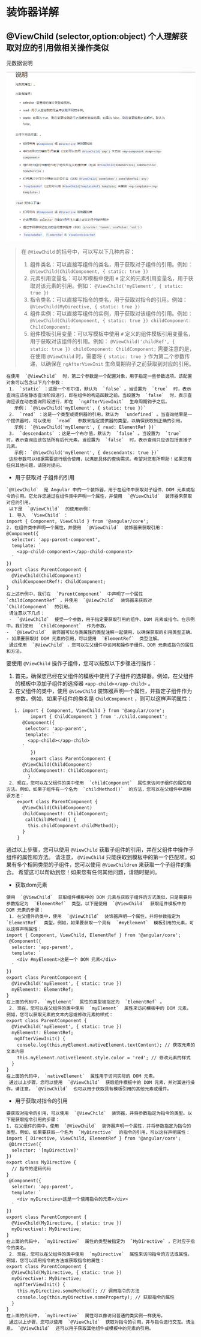 # 装饰器详解

## @ViewChild (selector,option:object)   个人理解获取对应的引用做相关操作类似

元数据说明

![image-20230705103457263](https://raw.githubusercontent.com/tydumplings/imgbed/main/image-20230705103457263.png)

> 在  `@ViewChild`  的括号中，可以写以下几种内容：
> 1. 组件类名：可以直接写组件的类名，用于获取对子组件的引用。例如： `@ViewChild(ChildComponent, { static: true })` 
> 2. 元素引用变量名：可以写模板中使用  `#`  定义的元素引用变量名，用于获取对该元素的引用。例如： `@ViewChild('myElement', { static: true })` 
> 3. 指令类名：可以直接写指令的类名，用于获取对指令的引用。例如： `@ViewChild(MyDirective, { static: true })` 
> 4. 组件实例：可以直接写组件的实例，用于获取对该组件的引用。例如： `@ViewChild(ChildComponent, { static: true }) childComponent: ChildComponent;` 
> 5. 组件模板引用变量：可以写模板中使用  `#`  定义的组件模板引用变量名，用于获取对该组件的引用。例如： `@ViewChild('childRef', { static: true }) childComponent: ChildComponent;` 
>     需要注意的是，在使用  `@ViewChild`  时，需要将  `{ static: true }`  作为第二个参数传递，以确保在  `ngAfterViewInit`  生命周期钩子之前获取到对应的引用。

```
在使用  `@ViewChild`  时，第二个参数是一个配置对象，用于指定一些参数选项。该配置对象可以包含以下几个参数：
 1.  `static` ：这是一个布尔值，默认为  `false` 。当设置为  `true`  时，表示查询应该在静态查询阶段进行，即在组件的构造函数之前。当设置为  `false`  时，表示查询应该在动态查询阶段进行，即在  `ngAfterViewInit`  生命周期钩子之后。
   示例： `@ViewChild('myElement', { static: true })` 
 2.  `read` ：这是一个类型或提供器的引用，默认为  `undefined` 。当查询结果是一个提供器时，可以使用  `read`  参数来指定提供器的类型，以确保获取到正确的引用。
   示例： `@ViewChild('myElement', { read: ElementRef })` 
 3.  `descendants` ：这是一个布尔值，默认为  `false` 。当设置为  `true`  时，表示查询应该包括所有后代元素。当设置为  `false`  时，表示查询只应该包括直接子元素。
   示例： `@ViewChild('myElement', { descendants: true })` 
 这些参数可以根据需要进行组合使用，以满足具体的查询需求。希望对您有所帮助！如果您有任何其他问题，请随时提问。
```



- 用于获取对 子组件的引用

```
`@ViewChild`  是 Angular 中的一个装饰器，用于在组件中获取对子组件、DOM 元素或指令的引用。它允许您通过在组件类中声明一个属性，并使用  `@ViewChild`  装饰器来获取对应的引用。
 以下是  `@ViewChild`  的使用示例：
 1. 导入  `ViewChild` ：
import { Component, ViewChild } from '@angular/core';
2. 在组件类中声明一个属性，并使用  `@ViewChild`  装饰器来获取引用：
@Component({
  selector: 'app-parent-component',
  template: `
    <app-child-component></app-child-component>
  `
})
export class ParentComponent {
  @ViewChild(ChildComponent)
  childComponentRef!: ChildComponent;
}
在上述示例中，我们在  `ParentComponent`  中声明了一个属性  `childComponentRef` ，并使用  `@ViewChild`  装饰器来获取对  `ChildComponent`  的引用。
 请注意以下几点：
 -  `@ViewChild`  接受一个参数，用于指定要获取引用的组件、DOM 元素或指令。在示例中，我们使用  `ChildComponent`  作为参数。
-  `@ViewChild`  装饰器可以与类属性的类型注解一起使用，以确保获取的引用类型正确。
- 如果要获取对 DOM 元素的引用，可以使用  `ElementRef`  类型注解。
 通过使用  `@ViewChild` ，您可以在父组件中访问和操作子组件、DOM 元素或指令的属性和方法。
```

要使用  `@ViewChild`  操作子组件，您可以按照以下步骤进行操作：

 1. 首先，确保您已经在父组件的模板中使用了子组件的选择器。例如，在父组件的模板中添加子组件的选择器  `<app-child></app-child>` 。
 2. 在父组件的类中，使用  `@ViewChild`  装饰器声明一个属性，并指定子组件作为参数。例如，如果子组件的类名是  `ChildComponent` ，则可以这样声明属性：

   ```
      1. import { Component, ViewChild } from '@angular/core';
            import { ChildComponent } from './child.component';
         @Component({
          selector: 'app-parent',
          template: `
           <app-child></app-child>
         `
            })
            export class ParentComponent {
         @ViewChild(ChildComponent)
         childComponent!: ChildComponent;
           }
    2. 现在，您可以在父组件的类中使用  `childComponent`  属性来访问子组件的属性和方法。例如，如果子组件有一个名为  `childMethod()`  的方法，您可以在父组件中调用该方法：
       export class ParentComponent {
         @ViewChild(ChildComponent)
         childComponent!: ChildComponent;
          callChildMethod() {
           this.childComponent.childMethod();
         }
       }
   ```

   通过以上步骤，您可以使用  `@ViewChild`  获取子组件的引用，并在父组件中操作子组件的属性和方法。
    请注意， `@ViewChild`  只能获取到模板中的第一个匹配项。如果有多个相同类型的子组件，您可以使用  `@ViewChildren`  来获取一个子组件的集合。
    希望这可以帮助到您！如果您有任何其他问题，请随时提问。

- 获取dom元素

```
使用  `@ViewChild`  获取组件模板中的 DOM 元素与获取子组件的方式类似，只是需要将参数指定为  `ElementRef`  类型。以下是使用  `@ViewChild`  获取组件模板中的 DOM 元素的步骤：
 1. 在父组件的类中，使用  `@ViewChild`  装饰器声明一个属性，并将参数指定为  `ElementRef`  类型。例如，如果要获取一个具有  `#myElement`  模板引用的元素，可以这样声明属性：
import { Component, ViewChild, ElementRef } from '@angular/core';
 @Component({
  selector: 'app-parent',
  template: `
    <div #myElement>这是一个 DOM 元素</div>
  `
})
export class ParentComponent {
  @ViewChild('myElement', { static: true })
  myElement!: ElementRef;
}
在上面的代码中， `myElement`  属性的类型被指定为  `ElementRef` 。
 2. 现在，您可以在父组件的类中使用  `myElement`  属性来访问模板中的 DOM 元素。例如，您可以获取元素的文本内容或修改元素的样式：
export class ParentComponent {
  @ViewChild('myElement', { static: true })
  myElement!: ElementRef;
   ngAfterViewInit() {
    console.log(this.myElement.nativeElement.textContent); // 获取元素的文本内容
    this.myElement.nativeElement.style.color = 'red'; // 修改元素的样式
  }
}
在上面的代码中， `nativeElement`  属性用于访问实际的 DOM 元素。
 通过以上步骤，您可以使用  `@ViewChild`  获取组件模板中的 DOM 元素，并对其进行操作。请注意， `@ViewChild`  也可以用于获取具有模板引用的其他元素或组件。
```

- 用于获取对指令的引用

```
要获取对指令的引用，可以使用  `@ViewChild`  装饰器，并将参数指定为指令的类型。以下是获取指令引用的步骤：
1. 在父组件的类中，使用  `@ViewChild`  装饰器声明一个属性，并将参数指定为指令的类型。例如，如果要获取一个名为  `MyDirective`  的指令的引用，可以这样声明属性：
import { Directive, ViewChild, ElementRef } from '@angular/core';
 @Directive({
  selector: '[myDirective]'
})
export class MyDirective {
  // 指令的逻辑代码
}
 @Component({
  selector: 'app-parent',
  template: `
    <div myDirective>这是一个使用指令的元素</div>
  `
})
export class ParentComponent {
  @ViewChild(MyDirective, { static: true })
  myDirective!: MyDirective;
}
在上面的代码中， `myDirective`  属性的类型被指定为  `MyDirective` ，它对应于指令的类名。
 2. 现在，您可以在父组件的类中使用  `myDirective`  属性来访问指令的方法或属性。例如，您可以调用指令的方法或获取指令的属性：
export class ParentComponent {
  @ViewChild(MyDirective, { static: true })
  myDirective!: MyDirective;
   ngAfterViewInit() {
    this.myDirective.someMethod(); // 调用指令的方法
    console.log(this.myDirective.someProperty); // 获取指令的属性
  }
}
在上面的代码中， `myDirective`  属性可以像访问普通的类实例一样使用。
 通过以上步骤，您可以使用  `@ViewChild`  获取对指令的引用，并与指令进行交互。请注意， `@ViewChild`  还可以用于获取其他组件或模板中的元素的引用。
```

